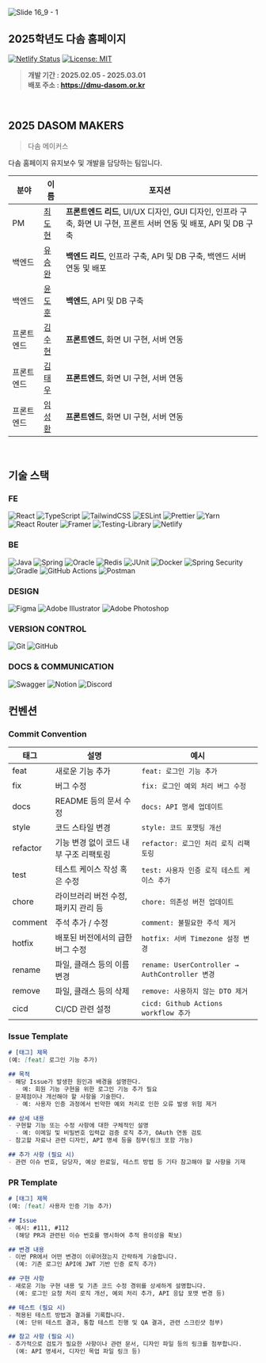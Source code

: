 ![Slide 16_9 - 1](https://github.com/user-attachments/assets/ecb1ac70-0ee0-4383-bd15-fc8dba47b443)
## 2025학년도 다솜 홈페이지

[![Netlify Status](https://api.netlify.com/api/v1/badges/a81b10db-e49b-44a5-b55e-650bc963fe63/deploy-status)](https://app.netlify.com/sites/dmu-dasom/deploys)
[![License: MIT](https://img.shields.io/badge/License-MIT-yellow.svg)](https://opensource.org/licenses/MIT)
> <b>개발 기간 : 2025.02.05 - 2025.03.01 <br> 배포 주소 : <a href="https://dmu-dasom.or.kr">https://dmu-dasom.or.kr</a></b>
> 
<br>

## 2025 DASOM MAKERS

> 다솜 메이커스
> 

다솜 홈페이지 유지보수 및 개발을 담당하는 팀입니다.

| **분야** | **이름** | **포지션** |
| --- | --- | --- |
| PM | <a href="https://github.com/titeotty">최도현</a> | **프론트엔드 리드**, UI/UX 디자인, GUI 디자인, 인프라 구축, 화면 UI 구현, 프론트 서버 연동 및 배포, API 및 DB 구축 |
| 백엔드 | <a href="https://github.com/ysw789">유승완</a> | **백엔드 리드**, 인프라 구축, API 및 DB 구축, 백엔드 서버 연동 및 배포 |
| 백엔드 | <a href="https://github.com/hodoon">윤도훈</a> | **백엔드**, API 및 DB 구축 |
| 프론트엔드 | <a href="https://github.com/sooh329">김수현</a> | **프론트엔드**, 화면 UI 구현, 서버 연동 |
| 프론트엔드 | <a href="https://github.com/kim3360">김태우</a> | **프론트엔드**, 화면 UI 구현, 서버 연동 |
| 프론트엔드 | <a href="https://github.com/limtjdghks">임성환</a> | **프론트엔드**, 화면 UI 구현, 서버 연동 |

<br>

## 기술 스택

### FE

![React](https://img.shields.io/badge/react-%2320232a.svg?style=for-the-badge&logo=react&logoColor=%2361DAFB)
![TypeScript](https://img.shields.io/badge/typescript-%23007ACC.svg?style=for-the-badge&logo=typescript&logoColor=white)
![TailwindCSS](https://img.shields.io/badge/tailwindcss-%2338B2AC.svg?style=for-the-badge&logo=tailwind-css&logoColor=white)
![ESLint](https://img.shields.io/badge/ESLint-4B3263?style=for-the-badge&logo=eslint&logoColor=white)
![Prettier](https://img.shields.io/badge/prettier-%23F7B93E.svg?style=for-the-badge&logo=prettier&logoColor=black)
![Yarn](https://img.shields.io/badge/yarn-%232C8EBB.svg?style=for-the-badge&logo=yarn&logoColor=white)
![React Router](https://img.shields.io/badge/React_Router-CA4245?style=for-the-badge&logo=react-router&logoColor=white)
![Framer](https://img.shields.io/badge/Framer-black?style=for-the-badge&logo=framer&logoColor=blue)
![Testing-Library](https://img.shields.io/badge/-TestingLibrary-%23E33332?style=for-the-badge&logo=testing-library&logoColor=white)
![Netlify](https://img.shields.io/badge/netlify-%23000000.svg?style=for-the-badge&logo=netlify&logoColor=#00C7B7)

### BE

![Java](https://img.shields.io/badge/java-%23ED8B00.svg?style=for-the-badge&logo=openjdk&logoColor=white)
![Spring](https://img.shields.io/badge/springboot-%236DB33F.svg?style=for-the-badge&logo=springboot&logoColor=white)
![Oracle](https://img.shields.io/badge/Oracle-F80000?style=for-the-badge&logo=oracle&logoColor=white)
![Redis](https://img.shields.io/badge/redis-%23DD0031.svg?style=for-the-badge&logo=redis&logoColor=white)
![JUnit](https://img.shields.io/badge/Junit5-25A162?style=for-the-badge&logo=junit5&logoColor=white)
![Docker](https://img.shields.io/badge/docker-%230db7ed.svg?style=for-the-badge&logo=docker&logoColor=white)
![Spring Security](https://img.shields.io/badge/Spring_Security-6DB33F?style=for-the-badge&logo=Spring-Security&logoColor=white)
![Gradle](https://img.shields.io/badge/Gradle-02303A.svg?style=for-the-badge&logo=Gradle&logoColor=white)
![GitHub Actions](https://img.shields.io/badge/github%20actions-%232671E5.svg?style=for-the-badge&logo=githubactions&logoColor=white)
![Postman](https://img.shields.io/badge/Postman-FF6C37?style=for-the-badge&logo=postman&logoColor=white)

### DESIGN
![Figma](https://img.shields.io/badge/figma-%23F24E1E.svg?style=for-the-badge&logo=figma&logoColor=white)
![Adobe Illustrator](https://img.shields.io/badge/adobe%20illustrator-%23FF9A00.svg?style=for-the-badge&logo=adobe%20illustrator&logoColor=white)
![Adobe Photoshop](https://img.shields.io/badge/adobe%20photoshop-%2331A8FF.svg?style=for-the-badge&logo=adobe%20photoshop&logoColor=white)

### VERSION CONTROL
![Git](https://img.shields.io/badge/git-%23F05033.svg?style=for-the-badge&logo=git&logoColor=white)
![GitHub](https://img.shields.io/badge/github-%23121011.svg?style=for-the-badge&logo=github&logoColor=white)

### DOCS & COMMUNICATION
![Swagger](https://img.shields.io/badge/-Swagger-%23Clojure?style=for-the-badge&logo=swagger&logoColor=white)
![Notion](https://img.shields.io/badge/Notion-%23000000.svg?style=for-the-badge&logo=notion&logoColor=white)
![Discord](https://img.shields.io/badge/Discord-%235865F2.svg?style=for-the-badge&logo=discord&logoColor=white)
<br>

## 컨벤션

### Commit Convention

| 태그 | 설명 | 예시 |
| --- | --- | --- |
| feat | 새로운 기능 추가 | `feat: 로그인 기능 추가` |
| fix | 버그 수정 | `fix: 로그인 예외 처리 버그 수정` |
| docs | README 등의 문서 수정 | `docs: API 명세 업데이트` |
| style | 코드 스타일 변경 | `style: 코드 포맷팅 개선` |
| refactor | 기능 변경 없이 코드 내부 구조 리팩토링 | `refactor: 로그인 처리 로직 리팩토링` |
| test | 테스트 케이스 작성 혹은 수정 | `test: 사용자 인증 로직 테스트 케이스 추가` |
| chore | 라이브러리 버전 수정, 패키지 관리 등 | `chore: 의존성 버전 업데이트` |
| comment | 주석 추가 / 수정 | `comment: 불필요한 주석 제거` |
| hotfix | 배포된 버전에서의 급한 버그 수정 | `hotfix: 서버 Timezone 설정 변경` |
| rename | 파일, 클래스 등의 이름 변경 | `rename: UserController → AuthController 변경` |
| remove | 파일, 클래스 등의 삭제 | `remove: 사용하지 않는 DTO 제거` |
| cicd | CI/CD 관련 설정 | `cicd: Github Actions workflow 추가` |

### Issue Template

```markdown
# [태그] 제목
(예: [feat] 로그인 기능 추가)

## 목적
- 해당 Issue가 발생한 원인과 배경을 설명한다.
  - 예: 회원 기능 구현을 위한 로그인 기능 추가 필요
- 문제점이나 개선해야 할 사항을 기술한다.
  - 예: 사용자 인증 과정에서 빈약한 예외 처리로 인한 오류 발생 위험 제거

## 상세 내용
- 구현할 기능 또는 수정 사항에 대한 구체적인 설명
  - 예: 이메일 및 비밀번호 입력값 검증 로직 추가, OAuth 연동 검토
- 참고할 자료나 관련 디자인, API 명세 등을 첨부(링크 포함 가능)

## 추가 사항 (필요 시)
- 관련 이슈 번호, 담당자, 예상 완료일, 테스트 방법 등 기타 참고해야 할 사항을 기재
```

### PR Template

```markdown
# [태그] 제목
(예: [feat] 사용자 인증 기능 추가)

## Issue
- 예시: #111, #112
  (해당 PR과 관련된 이슈 번호를 명시하여 추적 용이성을 확보)

## 변경 내용
- 이번 PR에서 어떤 변경이 이루어졌는지 간략하게 기술합니다.
  (예: 기존 로그인 API에 JWT 기반 인증 로직 추가)

## 구현 사항
- 새로운 기능 구현 내용 및 기존 코드 수정 경위를 상세하게 설명합니다.
  (예: 로그인 요청 처리 로직 개선, 예외 처리 추가, API 응답 포맷 변경 등)

## 테스트 (필요 시)
- 적용된 테스트 방법과 결과를 기록합니다.
  (예: 단위 테스트 결과, 통합 테스트 진행 및 QA 결과, 관련 스크린샷 첨부)

## 참고 사항 (필요 시)
- 추가적으로 검토가 필요한 사항이나 관련 문서, 디자인 파일 등의 링크를 첨부합니다.
  (예: API 명세서, 디자인 목업 파일 링크 등)
```
